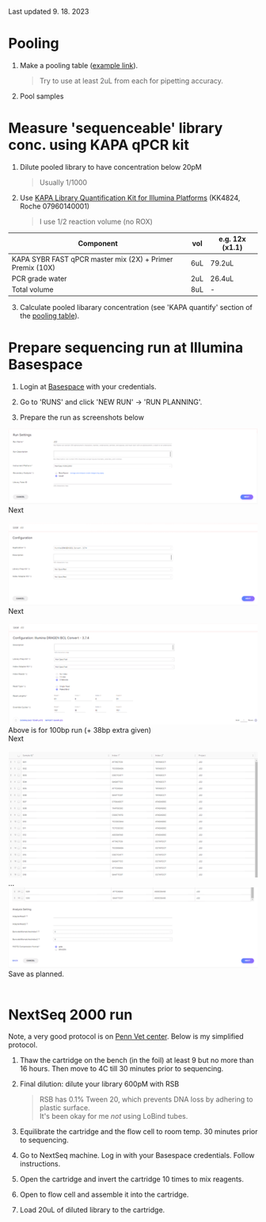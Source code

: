 Last updated 9. 18. 2023 

# Pooling

1. Make a pooling table ([example link](https://docs.google.com/spreadsheets/d/1clMWukv5wbXT6UzbKcdi_ZC2u8-hLJZefsZNFqknh0g/edit?usp=sharing)).
    > Try to use at least 2uL from each for pipetting accuracy.

2. Pool samples

# Measure 'sequenceable' library conc. using KAPA qPCR kit

1. Dilute pooled library to have concentration below 20pM
    > Usually 1/1000

2. Use [KAPA Library Quantification Kit for Illumina Platforms](https://sequencing.roche.com/us/en/products/group/kapa-library-quantification-kits.html) (KK4824, Roche 07960140001) 
    > I use 1/2 reaction volume (no ROX)
    
|Component| vol| e.g. 12x (x1.1) | 
|---------|----------|--|
|KAPA SYBR FAST qPCR master mix (2X) + Primer Premix (10X)|6uL|79.2uL|
|PCR grade water|2uL|26.4uL|
|Total volume|8uL|-|

3. Calculate pooled libarary concentration (see 'KAPA quantify' section of the [pooling table](https://docs.google.com/spreadsheets/d/1clMWukv5wbXT6UzbKcdi_ZC2u8-hLJZefsZNFqknh0g/edit?usp=sharing)).

# Prepare sequencing run at Illumina Basespace

1. Login at [Basespace](https://basespace.illumina.com) with your credentials.

2. Go to 'RUNS' and click 'NEW RUN' -> 'RUN PLANNING'.

3. Prepare the run as screenshots below

![1](https://github.com/jongminkmg/Storage/blob/main/Basespace1.png?raw=true "Basespace 1")
Next<br><br>
![2](https://github.com/jongminkmg/Storage/blob/main/Basespace2.png?raw=true "Basespace 2")  
Next<br><br>
![3](https://github.com/jongminkmg/Storage/blob/main/Basespace3.png?raw=true "Basespace 3")
Above is for 100bp run (+ 38bp extra given)<br>
Next<br><br>
![4](https://github.com/jongminkmg/Storage/blob/main/Basespace4.png?raw=true "Basespace 4") 
...<br>
![5](https://github.com/jongminkmg/Storage/blob/main/Basespace5.png?raw=true "Basespace 5")
Save as planned. 
<br><br>

# NextSeq 2000 run

Note, a very good protocol is on [Penn Vet center](https://protocols.hostmicrobe.org/nextseq-2000). Below is my simplified protocol. 

1. Thaw the cartridge on the bench (in the foil) at least 9 but no more than 16 hours. Then move to 4C till 30 minutes prior to sequencing.

2. Final dilution: dilute your library 600pM with RSB
    > RSB has 0.1% Tween 20, which prevents DNA loss by adhering to plastic surface.<br>
    > It's been okay for me *not* using LoBind tubes.

3. Equilibrate the cartridge and the flow cell to room temp. 30 minutes prior to sequencing.

4. Go to NextSeq machine. Log in with your Basespace credentials. Follow instructions.

5. Open the cartridge and invert the cartridge 10 times to mix reagents.

6. Open to flow cell and assemble it into the cartridge.

7. Load 20uL of diluted library to the cartridge.
